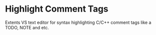 # Highlight Comment Tags
Extents VS text editor for syntax highlighting C/C++ comment tags like a TODO, NOTE and etc.
